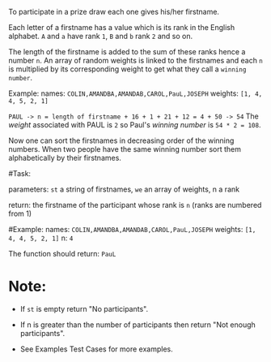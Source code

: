 To participate in a prize draw each one gives his/her firstname.

Each letter of a firstname has a value which is its rank in the English alphabet. `A` and `a` have rank `1`, `B` and `b` rank `2` and so on.

The length of the firstname is added to the sum of these ranks hence a number `n`. An array of random weights is linked to the firstnames and each `n` is multiplied by its corresponding weight to get what they call a `winning number`.

Example: names: `COLIN,AMANDBA,AMANDAB,CAROL,PauL,JOSEPH` weights: `[1, 4, 4, 5, 2, 1]`

`PAUL -> n = length of firstname + 16 + 1 + 21 + 12 = 4 + 50 -> 54` The _weight_ associated with PAUL is `2` so Paul's _winning number_ is `54 * 2 = 108`.

Now one can sort the firstnames in decreasing order of the winning numbers. When two people have the same winning number sort them alphabetically by their firstnames.

#Task:

parameters: `st` a string of firstnames, `we` an array of weights, n a rank

return: the firstname of the participant whose rank is `n` (ranks are numbered from 1)

#Example: names: `COLIN,AMANDBA,AMANDAB,CAROL,PauL,JOSEPH` weights: `[1, 4, 4, 5, 2, 1]` n: `4`

The function should return: `PauL`

Note:
=====

*   If `st` is empty return "No participants".
    
*   If n is greater than the number of participants then return "Not enough participants".
    
*   See Examples Test Cases for more examples.
